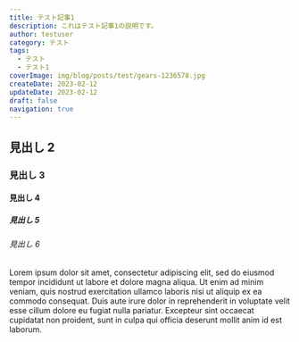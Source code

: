```yaml
---
title: テスト記事1
description: これはテスト記事1の説明です。
author: testuser
category: テスト
tags:
  - テスト
  - テスト1
coverImage: img/blog/posts/test/gears-1236578.jpg
createDate: 2023-02-12
updateDate: 2023-02-12
draft: false
navigation: true
---
```


## 見出し 2

### 見出し 3

#### 見出し 4

##### 見出し 5

###### 見出し 6

Lorem ipsum dolor sit amet, consectetur adipiscing elit, sed do eiusmod tempor incididunt ut labore et dolore magna aliqua. Ut enim ad minim veniam, quis nostrud exercitation ullamco laboris nisi ut aliquip ex ea commodo consequat. Duis aute irure dolor in reprehenderit in voluptate velit esse cillum dolore eu fugiat nulla pariatur. Excepteur sint occaecat cupidatat non proident, sunt in culpa qui officia deserunt mollit anim id est laborum.
